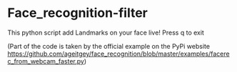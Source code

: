 # Face_recognition-filter
This python script add Landmarks on your face live!
Press q to exit

(Part of the code is taken by the official example on the PyPi website https://github.com/ageitgey/face_recognition/blob/master/examples/facerec_from_webcam_faster.py)
